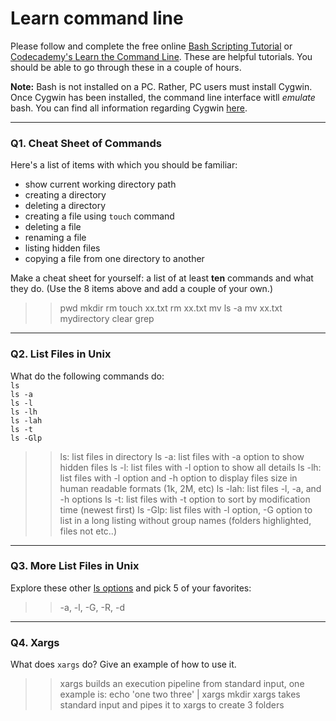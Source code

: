 # Learn command line

Please follow and complete the free online [Bash Scripting Tutorial](https://ryanstutorials.net/bash-scripting-tutorial/) or [Codecademy's Learn the Command Line](https://www.codecademy.com/learn/learn-the-command-line). These are helpful tutorials. You should be able to go through these in a couple of hours.

**Note:** Bash is not installed on a PC. Rather, PC users must install Cygwin. Once Cygwin has been installed, the command line interface witll _emulate_ bash. You can find all information regarding Cygwin [here](https://www.cygwin.com/).

---

### Q1.  Cheat Sheet of Commands  

Here's a list of items with which you should be familiar:  
* show current working directory path
* creating a directory
* deleting a directory
* creating a file using `touch` command
* deleting a file
* renaming a file
* listing hidden files
* copying a file from one directory to another

Make a cheat sheet for yourself: a list of at least **ten** commands and what they do.  (Use the 8 items above and add a couple of your own.)  

> > pwd
    mkdir
    rm
    touch xx.txt
    rm xx.txt
    mv
    ls -a
    mv xx.txt mydirectory
    clear
    grep

---

### Q2.  List Files in Unix   

What do the following commands do:  
`ls`  
`ls -a`  
`ls -l`  
`ls -lh`  
`ls -lah`  
`ls -t`  
`ls -Glp`  

> > ls: list files in directory
    ls -a: list files with -a option to show hidden files
    ls -l: list files with -l option to show all details
    ls -lh: list files with -l option and -h option to display files size in human readable formats (1k, 2M, etc)
    ls -lah: list files -l, -a, and -h options
    ls -t: list files with -t option to sort by modification time (newest first)
    ls -Glp: list files with -l option, -G option to list in a long listing without group names (folders highlighted, files not etc..)

---

### Q3.  More List Files in Unix  

Explore these other [ls options](http://www.techonthenet.com/unix/basic/ls.php) and pick 5 of your favorites:

> > -a, -l, -G, -R, -d

---

### Q4.  Xargs   

What does `xargs` do? Give an example of how to use it.

> > xargs builds an execution pipeline from standard input, one example is:
echo 'one two three' | xargs mkdir
xargs takes standard input and pipes it to xargs to create 3 folders

 

